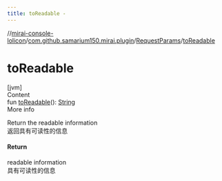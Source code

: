 ```yaml
---
title: toReadable -
---
```

//[mirai-console-lolicon](../../../index.md)/[com.github.samarium150.mirai.plugin](../index.md)/[RequestParams](index.md)/[toReadable](to-readable.md)



# toReadable  
[jvm]  
Content  
fun [toReadable](to-readable.md)(): [String](https://kotlinlang.org/api/latest/jvm/stdlib/kotlin/-string/index.html)  
More info  


Return the readable information <br> 返回具有可读性的信息



#### Return  


readable information <br> 具有可读性的信息

  




